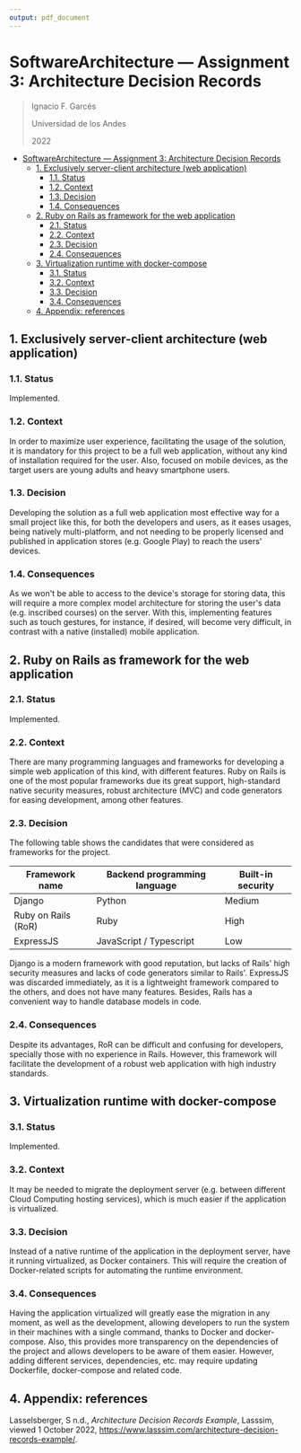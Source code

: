 ```yaml
---
output: pdf_document
---
```

# SoftwareArchitecture — Assignment 3: Architecture Decision Records

> Ignacio F. Garcés
>
> Universidad de los Andes
>
> 2022

- [SoftwareArchitecture — Assignment 3: Architecture Decision Records](#softwarearchitecture--assignment-3-architecture-decision-records)
  - [1. Exclusively server-client architecture (web application)](#1-exclusively-server-client-architecture-web-application)
    - [1.1. Status](#11-status)
    - [1.2. Context](#12-context)
    - [1.3. Decision](#13-decision)
    - [1.4. Consequences](#14-consequences)
  - [2. Ruby on Rails as framework for the web application](#2-ruby-on-rails-as-framework-for-the-web-application)
    - [2.1. Status](#21-status)
    - [2.2. Context](#22-context)
    - [2.3. Decision](#23-decision)
    - [2.4. Consequences](#24-consequences)
  - [3. Virtualization runtime with docker-compose](#3-virtualization-runtime-with-docker-compose)
    - [3.1. Status](#31-status)
    - [3.2. Context](#32-context)
    - [3.3. Decision](#33-decision)
    - [3.4. Consequences](#34-consequences)
  - [4. Appendix: references](#4-appendix-references)

## 1. Exclusively server-client architecture (web application)

### 1.1. Status

Implemented.

### 1.2. Context

In order to maximize user experience, facilitating the usage of the solution, it is mandatory for this project to be a full web application, without any kind of installation required for the user. Also, focused on mobile devices, as the target users are young adults and heavy smartphone users.

### 1.3. Decision

Developing the solution as a full web application most effective way for a small project like this, for both the developers and users, as it eases usages, being natively multi-platform, and not needing to be properly licensed and published in application stores (e.g. Google Play) to reach the users' devices.

### 1.4. Consequences

As we won't be able to access to the device's storage for storing data, this will require a more complex model architecture for storing the user's data (e.g. inscribed courses) on the server. With this, implementing features such as touch gestures, for instance, if desired, will become very difficult, in contrast with a native (installed) mobile application.

## 2. Ruby on Rails as framework for the web application

### 2.1. Status

Implemented.

### 2.2. Context

There are many programming languages and frameworks for developing a simple web application of this kind, with different features. Ruby on Rails is one of the most popular frameworks due its great support, high-standard native security measures, robust architecture (MVC) and code generators for easing development, among other features.

### 2.3. Decision

The following table shows the candidates that were considered as frameworks for the project.

| Framework name      | Backend programming language | Built-in security |
| ------------------- | ---------------------------- | ----------------- |
| Django              | Python                       | Medium            |
| Ruby on Rails (RoR) | Ruby                         | High              |
| ExpressJS           | JavaScript / Typescript      | Low               |

Django is a modern framework with good reputation, but lacks of Rails' high security measures and lacks of code generators similar to Rails'. ExpressJS was discarded immediately, as it is a lightweight framework compared to the others, and does not have many features. Besides, Rails has a convenient way to handle database models in code.

### 2.4. Consequences

Despite its advantages, RoR can be difficult and confusing for developers, specially those with no experience in Rails. However, this framework will facilitate the development of a robust web application with high industry standards.

## 3. Virtualization runtime with docker-compose

### 3.1. Status

Implemented.

### 3.2. Context

It may be needed to migrate the deployment server (e.g. between different Cloud Computing hosting services), which is much easier if the application is virtualized.

### 3.3. Decision

Instead of a native runtime of the application in the deployment server, have it running virtualized, as Docker containers. This will require the creation of Docker-related scripts for automating the runtime environment.

### 3.4. Consequences

Having the application virtualized will greatly ease the migration in any moment, as well as the development, allowing developers to run the system in their machines with a single command, thanks to Docker and docker-compose. Also, this provides more transparency on the dependencies of the project and allows developers to be aware of them easier. However, adding different services, dependencies, etc. may require updating Dockerfile, docker-compose and related code.

## 4. Appendix: references

Lasselsberger, S n.d., *Architecture Decision Records Example*, Lasssim, viewed 1 October 2022, <https://www.lasssim.com/architecture-decision-records-example/>.
